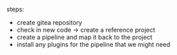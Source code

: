steps:

- create gitea repository
- check in new code -> create a reference project
- create a pipeline and map it back to the project
- install any plugins for the pipeline that we might need